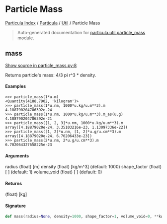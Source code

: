 # Particle Mass

[Particula Index](../../README.md#particula-index) / [Particula](../index.md#particula) / [Util](./index.md#util) / Particle Mass

> Auto-generated documentation for [particula.util.particle_mass](../../../../particula/util/particle_mass.py) module.

## mass

[Show source in particle_mass.py:8](../../../../particula/util/particle_mass.py#L8)

Returns particle's mass: 4/3 pi r^3 * density.

#### Examples

```
>>> particle_mass(1*u.m)
<Quantity(4188.7902, 'kilogram')>
>>> particle_mass(1*u.nm, 1000*u.kg/u.m**3).m
4.188790204786392e-24
>>> particle_mass(1*u.nm, 1000*u.kg/u.m**3).m_as(u.g)
4.188790204786392e-21
>>> particle_mass([1, 2, 3]*u.nm, 1000*u.kg/u.m**3).m
array([4.18879020e-24, 3.35103216e-23, 1.13097336e-22])
>>> particle_mass([1, 2]*u.nm, [1, 2]*u.g/u.cm**3).m
array([4.18879020e-24, 6.70206433e-23])
>>> particle_mass(2*u.nm, 2*u.g/u.cm**3).m
6.702064327658225e-23
```

#### Arguments

radius       (float) [m]
density      (float) [kg/m^3] (default: 1000)
shape_factor (float) [ ]      (default: 1)
volume_void  (float) [ ]      (default: 0)

#### Returns

(float) [kg]

#### Signature

```python
def mass(radius=None, density=1000, shape_factor=1, volume_void=0, **kwargs): ...
```
